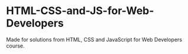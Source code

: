 # HTML-CSS-and-JS-for-Web-Developers

Made for solutions from HTML, CSS and JavaScript for Web Developers course.

